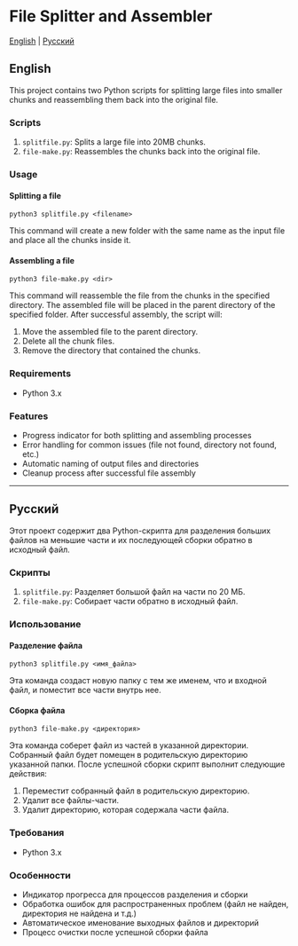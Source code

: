 # File Splitter and Assembler

[English](#english) | [Русский](#русский)

## English

This project contains two Python scripts for splitting large files into smaller chunks and reassembling them back into the original file.

### Scripts

1. `splitfile.py`: Splits a large file into 20MB chunks.
2. `file-make.py`: Reassembles the chunks back into the original file.

### Usage

#### Splitting a file

```
python3 splitfile.py <filename>
```

This command will create a new folder with the same name as the input file and place all the chunks inside it.

#### Assembling a file

```
python3 file-make.py <dir>
```

This command will reassemble the file from the chunks in the specified directory. The assembled file will be placed in the parent directory of the specified folder. After successful assembly, the script will:
1. Move the assembled file to the parent directory.
2. Delete all the chunk files.
3. Remove the directory that contained the chunks.

### Requirements

- Python 3.x

### Features

- Progress indicator for both splitting and assembling processes
- Error handling for common issues (file not found, directory not found, etc.)
- Automatic naming of output files and directories
- Cleanup process after successful file assembly

---

## Русский

Этот проект содержит два Python-скрипта для разделения больших файлов на меньшие части и их последующей сборки обратно в исходный файл.

### Скрипты

1. `splitfile.py`: Разделяет большой файл на части по 20 МБ.
2. `file-make.py`: Собирает части обратно в исходный файл.

### Использование

#### Разделение файла

```
python3 splitfile.py <имя_файла>
```

Эта команда создаст новую папку с тем же именем, что и входной файл, и поместит все части внутрь нее.

#### Сборка файла

```
python3 file-make.py <директория>
```

Эта команда соберет файл из частей в указанной директории. Собранный файл будет помещен в родительскую директорию указанной папки. После успешной сборки скрипт выполнит следующие действия:
1. Переместит собранный файл в родительскую директорию.
2. Удалит все файлы-части.
3. Удалит директорию, которая содержала части файла.

### Требования

- Python 3.x

### Особенности

- Индикатор прогресса для процессов разделения и сборки
- Обработка ошибок для распространенных проблем (файл не найден, директория не найдена и т.д.)
- Автоматическое именование выходных файлов и директорий
- Процесс очистки после успешной сборки файла
